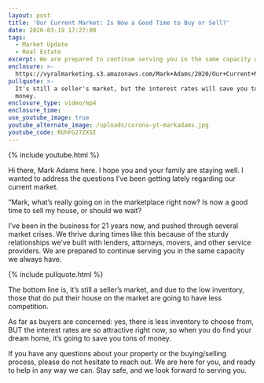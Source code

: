 ```yaml
---
layout: post
title: 'Our Current Market: Is Now a Good Time to Buy or Sell?'
date: 2020-03-19 17:27:00
tags:
  - Market Update
  - Real Estate
excerpt: We are prepared to continue serving you in the same capacity we always have.
enclosure: >-
  https://vyralmarketing.s3.amazonaws.com/Mark+Adams/2020/Our+Current+Market-+Is+Now+a+Good+Time+to+Buy+or+Sell_.mp4
pullquote: >-
  It's still a seller's market, but the interest rates will save you tons of
  money.
enclosure_type: video/mp4
enclosure_time:
use_youtube_image: true
youtube_alternate_image: /uploads/corona-yt-markadams.jpg
youtube_code: RUhFG27ZXSI
---
```


{% include youtube.html %}

Hi there, Mark Adams here. I hope you and your family are staying well. I wanted to address the questions I’ve been getting lately regarding our current market.

“Mark, what’s really going on in the marketplace right now? Is now a good time to sell my house, or should we wait?

I’ve been in the business for 21 years now, and pushed through several market crises. We thrive during times like this because of the sturdy relationships we’ve built with lenders, attorneys, movers, and other service providers. We are prepared to continue serving you in the same capacity we always have.

{% include pullquote.html %}

The bottom line is, it’s still a seller’s market, and due to the low inventory, those that do put their house on the market are going to have less competition.

As far as buyers are concerned: yes, there is less inventory to choose from, BUT the interest rates are so attractive right now, so when you do find your dream home, it’s going to save you tons of money.

If you have any questions about your property or the buying/selling process, please do not hesitate to reach out. We are here for you, and ready to help in any way we can. Stay safe, and we look forward to serving you.

&nbsp;